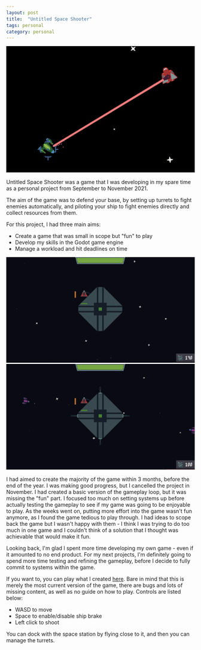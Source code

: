 ```yaml
---
layout: post
title:  "Untitled Space Shooter"
tags: personal
category: personal
---
```

![Untitled Space Shooter](/assets/images/20210915_space_shooter.png)

Untitled Space Shooter was a game that I was developing in my spare time as a personal project from September to November 2021.

The aim of the game was to defend your base, by setting up turrets to fight enemies automatically, and piloting your ship to fight enemies directly and collect resources from them.

For this project, I had three main aims:
<ul>
    <li>Create a game that was small in scope but "fun" to play</li>
    <li>Develop my skills in the Godot game engine</li>
    <li>Manage a workload and hit deadlines on time</li>
</ul>

![SpaceGif](/assets/images/2021_11_3_Update.gif)
![SpaceGif2](/assets/images/2021_10_29_Update.gif)

I had aimed to create the majority of the game within 3 months, before the end of the year. I was making good progress, but I cancelled the project in November. I had created a basic version of the gameplay loop, but it was missing the "fun" part. I focused too much on setting systems up before actually testing the gameplay to see if my game was going to be enjoyable to play. As the weeks went on, putting more effort into the game wasn't fun anymore, as I found the game tedious to play through. I had ideas to scope back the game but I wasn't happy with them - I think I was trying to do too much in one game and I couldn't think of a solution that I thought was achievable that would make it fun.

Looking back, I'm glad I spent more time developing my own game - even if it amounted to no end product. For my next projects, I'm definitely going to spend more time testing and refining the gameplay, before I decide to fully commit to systems within the game.

If you want to, you can play what I created [here](https://bulsonj.github.io/Space_Shooter/). Bare in mind that this is merely the most current version of the game, there are bugs and lots of missing content, as well as no guide on how to play. Controls are listed below:
<ul>
    <li>WASD to move</li>
    <li>Space to enable/disable ship brake</li>
    <li>Left click to shoot</li>
</ul>

You can dock with the space station by flying close to it, and then you can manage the turrets.
